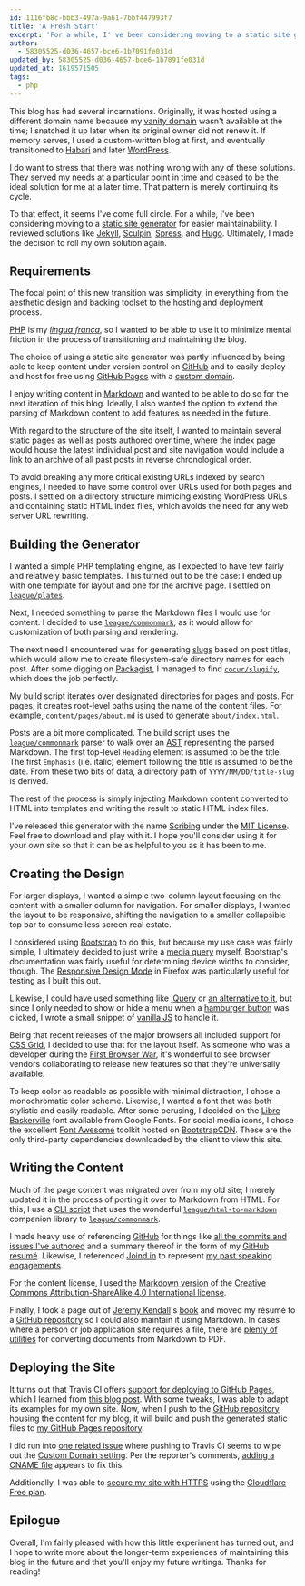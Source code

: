 ```yaml
---
id: 1116fb8c-bbb3-497a-9a61-7bbf447993f7
title: 'A Fresh Start'
excerpt: 'For a while, I''ve been considering moving to a static site generator for easier maintainability. Ultimately, I made the decision to roll my own solution...'
author:
  - 58305525-d036-4657-bce6-1b7091fe031d
updated_by: 58305525-d036-4657-bce6-1b7091fe031d
updated_at: 1619571505
tags:
  - php
---
```

This blog has had several incarnations. Originally, it was hosted using a different domain name because my [vanity domain](https://en.wikipedia.org/wiki/Vanity_domain) wasn't available at the time; I snatched it up later when its original owner did not renew it. If memory serves, I used a custom-written blog at first, and eventually transitioned to [Habari](https://en.wikipedia.org/wiki/Habari) and later [WordPress](https://wordpress.org).

I do want to stress that there was nothing wrong with any of these solutions.  They served my needs at a particular point in time and ceased to be the ideal solution for me at a later time. That pattern is merely continuing its cycle.

To that effect, it seems I've come full circle. For a while, I've been considering moving to a [static site generator](https://www.smashingmagazine.com/2015/11/modern-static-website-generators-next-big-thing/) for easier maintainability. I reviewed solutions like [Jekyll](https://jekyllrb.com/), [Sculpin](https://sculpin.io), [Spress](http://spress.yosymfony.com), and [Hugo](https://gohugo.io).  Ultimately, I made the decision to roll my own solution again.

## Requirements

The focal point of this new transition was simplicity, in everything from the aesthetic design and backing toolset to the hosting and deployment process.

[PHP](https://php.net) is my [*lingua franca*](https://en.wikipedia.org/wiki/Lingua_franca), so I wanted to be able to use it to minimize mental friction in the process of transitioning and maintaining the blog.

The choice of using a static site generator was partly influenced by being able to keep content under version control on [GitHub](https://github.com/) and to easily deploy and host for free using [GitHub Pages](https://pages.github.com) with a [custom domain](https://help.github.com/articles/quick-start-setting-up-a-custom-domain/).

I enjoy writing content in [Markdown](http://commonmark.org) and wanted to be able to do so for the next iteration of this blog. Ideally, I also wanted the option to extend the parsing of Markdown content to add features as needed in the future.

With regard to the structure of the site itself, I wanted to maintain several static pages as well as posts authored over time, where the index page would house the latest individual post and site navigation would include a link to an archive of all past posts in reverse chronological order.

To avoid breaking any more critical existing URLs indexed by search engines, I needed to have some control over URLs used for both pages and posts. I settled on a directory structure mimicing existing WordPress URLs and containing static HTML index files, which avoids the need for any web server URL rewriting.

## Building the Generator

I wanted a simple PHP templating engine, as I expected to have few fairly and relatively basic templates. This turned out to be the case: I ended up with one template for layout and one for the archive page. I settled on [`league/plates`](http://platesphp.com).

Next, I needed something to parse the Markdown files I would use for content. I decided to use [`league/commonmark`](http://commonmark.thephpleague.com), as it would allow for customization of both parsing and rendering.

The next need I encountered was for generating [slugs](https://en.wikipedia.org/wiki/Semantic_URL#Slug) based on post titles, which would allow me to create filesystem-safe directory names for each post.  After some digging on [Packagist](https://packagist.org/), I managed to find [`cocur/slugify`](https://github.com/cocur/slugify), which does the job perfectly.

My build script iterates over designated directories for pages and posts. For pages, it creates root-level paths using the name of the content files. For example, `content/pages/about.md` is used to generate `about/index.html`.

Posts are a bit more complicated. The build script uses the [`league/commonmark`](http://commonmark.thephpleague.com) parser to walk over an [AST](http://commonmark.thephpleague.com/customization/abstract-syntax-tree/) representing the parsed Markdown. The first top-level `Heading` element is assumed to be the title. The first `Emphasis` (i.e. italic) element following the title is assumed to be the date. From these two bits of data, a directory path of `YYYY/MM/DD/title-slug` is derived.

The rest of the process is simply injecting Markdown content converted to HTML into templates and writing the result to static HTML index files.

I've released this generator with the name [Scribing](http://github.com/elazar/scribing) under the [MIT License](https://en.wikipedia.org/wiki/MIT_License). Feel free to download and play with it. I hope you'll consider using it for your own site so that it can be as helpful to you as it has been to me.

## Creating the Design

For larger displays, I wanted a simple two-column layout focusing on the content with a smaller column for navigation. For smaller displays, I wanted the layout to be responsive, shifting the navigation to a smaller collapsible top bar to consume less screen real estate.

I considered using [Bootstrap](https://v4-alpha.getbootstrap.com/layout/responsive-utilities/) to do this, but because my use case was fairly simple, I ultimately decided to just write a [media query](https://developer.mozilla.org/en-US/docs/Web/CSS/Media_Queries/Using_media_queries) myself. Bootstrap's documentation was fairly useful for determining device widths to consider, though. The [Responsive Design Mode](https://developer.mozilla.org/en-US/docs/Tools/Responsive_Design_Mode) in Firefox was particularly useful for testing as I built this out.

Likewise, I could have used something like [jQuery](https://jquery.com) or [an alternative to it](http://youmightnotneedjquery.com), but since I only needed to show or hide a menu when a [hamburger button](https://en.wikipedia.org/wiki/Hamburger_button) was clicked, I wrote a small snippet of [vanilla JS](http://vanilla-js.com) to handle it.

Being that recent releases of the major browsers all included support for [CSS Grid](https://medium.com/@purplecones/playing-with-css-grid-layout-a75836098370), I decided to use that for the layout itself. As someone who was a developer during the [First Browser War](https://en.wikipedia.org/wiki/Browser_wars#First_Browser_War), it's wonderful to see browser vendors collaborating to release new features so that they're universally available.

To keep color as readable as possible with minimal distraction, I chose a monochromatic color scheme. Likewise, I wanted a font that was both stylistic and easily readable. After some perusing, I decided on the [Libre Baskerville](https://fonts.google.com/specimen/Libre+Baskerville) font available from Google Fonts. For social media icons, I chose the excellent [Font Awesome](http://fontawesome.io/) toolkit hosted on [BootstrapCDN](https://www.bootstrapcdn.com/fontawesome/). These are the only third-party dependencies downloaded by the client to view this site.

## Writing the Content

Much of the page content was migrated over from my old site; I merely updated it in the process of porting it over to Markdown from HTML. For this, I use a [CLI script](https://github.com/elazar/blog-content/blob/master/scripts/convert.php) that uses the wonderful [`league/html-to-markdown`](https://github.com/thephpleague/html-to-markdown) companion library to [`league/commonmark`](http://commonmark.thephpleague.com).

I made heavy use of referencing [GitHub](https://github.com/) for things like [all the commits and issues I've authored](https://github.com/search?o=desc&q=author:elazar&s=committer-date&type=Commits&utf8=%E2%9C%93) and a summary thereof in the form of my [GitHub résumé](https://resume.github.io/?elazar). Likewise, I referenced [Joind.in](https://joind.in) to represent [my past speaking engagements](https://joind.in/user/elazar/talks).

For the content license, I used the [Markdown version](https://github.com/idleberg/Creative-Commons-Markdown) of the [Creative Commons Attribution-ShareAlike 4.0 International license](http://creativecommons.org/licenses/by-sa/4.0/).

Finally, I took a page out of [Jeremy Kendall](https://twitter.com/JeremyKendall)'s [book](https://github.com/jeremykendall/resume) and moved my résumé to a [GitHub repository](https://github.com/elazar/resume) so I could also maintain it using Markdown. In cases where a person or job application site requires a file, there are [plenty of utilities](https://www.google.com/search?q=markdown+to+pdf) for converting documents from Markdown to PDF.

## Deploying the Site

It turns out that Travis CI offers [support for deploying to GitHub Pages](https://docs.travis-ci.com/user/deployment/pages/), which I learned from [this blog post](https://dev.to/_evansalter/github-pages-and-single-page-apps).  With some tweaks, I was able to adapt its examples for my own site. Now, when I push to the [GitHub repository](https://github.com/elazar/blog-content) housing the content for my blog, it will build and push the generated static files to [my GitHub Pages repository](https://github.com/elazar/elazar.github.io).

I did run into [one related issue](https://github.com/travis-ci/travis-ci/issues/7538) where pushing to Travis CI seems to wipe out the [Custom Domain setting](https://help.github.com/articles/adding-or-removing-a-custom-domain-for-your-github-pages-site/).  Per the reporter's comments, [adding a CNAME file](https://help.github.com/articles/troubleshooting-custom-domains/#github-repository-setup-errors) appears to fix this.

Additionally, I was able to [secure my site with HTTPS](https://help.github.com/articles/securing-your-github-pages-site-with-https/) using the [Cloudflare Free plan](https://www.cloudflare.com/plans/).

## Epilogue

Overall, I'm fairly pleased with how this little experiment has turned out, and I hope to write more about the longer-term experiences of maintaining this blog in the future and that you'll enjoy my future writings. Thanks for reading!